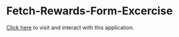# Fetch-Rewards-Form-Excercise

[Click here](https://alejandro-pedrazaaa.github.io/Fetch-Rewards-Form-Excercise/) to visit and interact with this application.

